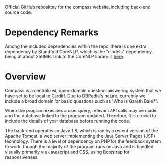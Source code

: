 Official GitHub repository for the compass website, including back-end source code.

# Dependency Remarks
Among the included dependencies within the repo, there is one extra dependency by Standford CoreNLP, which is the "models" dependency, being at about 250MB. Link to the CoreNLP library is [here](https://stanfordnlp.github.io/CoreNLP/download.html).

# Overview
Compass is a centralized, open-domain question-answering system that we have set to be local to Cardiff. Due to DBPedia's nature, currently we include a broad domain for basic questions such as "Who is Gareth Bale?".

When the program executes a user query, relevant API calls may be made and the database linked to the program updated. Therefore, it is crucial to include the details of your database before running the code.

The back-end operates on Java 1.8, which is ran by a recent version of the Apache Tomcat, a web server implementing the Java Server Pages (JSP) technology. There is a level of dependency on PHP for the feedback system to work, though the majority of the program runs on Java and is handled visually primarily via Javascript and CSS, using Bootstrap for responsiveness.
